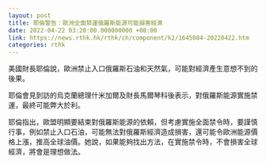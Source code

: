 ```yaml
---
layout: post
title: 耶倫警告：歐洲全面禁運俄羅斯能源可能損害經濟
date: 2022-04-22 03:20:00.000000000 +08:00
link: https://news.rthk.hk/rthk/ch/component/k2/1645084-20220422.htm
categories: rthk
---
```


美國財長耶倫說，歐洲禁止入口俄羅斯石油和天然氣，可能對經濟產生意想不到的後果。

耶倫會見到訪的烏克蘭總理什米加爾及財長馬爾琴科後表示，對俄羅斯能源實施禁運，最終可能弊大於利。

耶倫指出，歐盟明顯要結束對俄羅斯能源的依賴，但考慮實施全面禁令時，要謹慎行事，例如禁止入口石油，可能無法對俄羅斯經濟造成損害，還可能令歐洲能源價格上漲，推高全球油價。她說，如果能夠找出方法，在實施禁令時，不會損害全球經濟，將會是理想做法。
